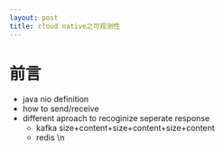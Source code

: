 ```yaml
---
layout: post
title: cloud native之可观测性
---
```

# 前言
+ java nio definition
+ how to send/receive
+ different aproach to recoginize seperate response
    + kafka size+content+size+content+size+content
    + redis \n